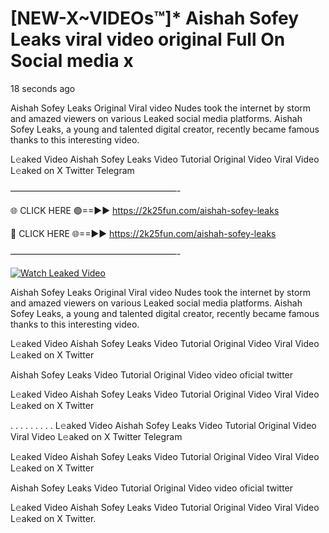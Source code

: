 # [NEW-X~VIDEOs™]* Aishah Sofey Leaks viral video original Full On Social media x

18 seconds ago

Aishah Sofey Leaks Original Viral video Nudes took the internet by storm and amazed viewers on various Leaked social media platforms. Aishah Sofey Leaks, a young and talented digital creator, recently became famous thanks to this interesting video.

L𝚎aked Video Aishah Sofey Leaks Video Tutorial Original Video Viral Video L𝚎aked on X Twitter Telegram

———————————————————-

🌐 CLICK HERE 🟢==►► https://2k25fun.com/aishah-sofey-leaks

🔴 CLICK HERE 🌐==►► https://2k25fun.com/aishah-sofey-leaks

———————————————————-

[![Watch Leaked Video](https://miro.medium.com/v2/resize:fit:828/format:webp/1*cilzJN44JGOrTw9NJCrNHA.gif "Watch Leaked Video")](https://2k25fun.com/aishah-sofey-leaks)

Aishah Sofey Leaks Original Viral video Nudes took the internet by storm and amazed viewers on various Leaked social media platforms. Aishah Sofey Leaks, a young and talented digital creator, recently became famous thanks to this interesting video.

L𝚎aked Video Aishah Sofey Leaks Video Tutorial Original Video Viral Video L𝚎aked on X Twitter

Aishah Sofey Leaks Video Tutorial Original Video video oficial twitter

L𝚎aked Video Aishah Sofey Leaks Video Tutorial Original Video Viral Video L𝚎aked on X Twitter

. . . . . . . . . L𝚎aked Video Aishah Sofey Leaks Video Tutorial Original Video Viral Video L𝚎aked on X Twitter Telegram

L𝚎aked Video Aishah Sofey Leaks Video Tutorial Original Video Viral Video L𝚎aked on X Twitter

Aishah Sofey Leaks Video Tutorial Original Video video oficial twitter

L𝚎aked Video Aishah Sofey Leaks Video Tutorial Original Video Viral Video L𝚎aked on X Twitter.